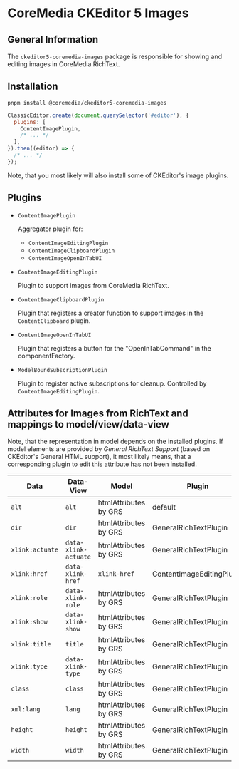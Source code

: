 # CoreMedia CKEditor 5 Images

## General Information

The `ckeditor5-coremedia-images` package is responsible for showing and editing
images in CoreMedia RichText.

## Installation

```text
pnpm install @coremedia/ckeditor5-coremedia-images
```

```javascript
ClassicEditor.create(document.querySelector('#editor'), {
  plugins: [
    ContentImagePlugin,
    /* ... */
  ],
}).then((editor) => {
  /* ... */
});
```

Note, that you most likely will also install some of CKEditor's image plugins.

## Plugins

* `ContentImagePlugin`

  Aggregator plugin for:

  * `ContentImageEditingPlugin`
  * `ContentImageClipboardPlugin`
  * `ContentImageOpenInTabUI`

* `ContentImageEditingPlugin`

  Plugin to support images from CoreMedia RichText. 

* `ContentImageClipboardPlugin`

  Plugin that registers a creator function to support images in the `ContentClipboard` plugin.

* `ContentImageOpenInTabUI`

  Plugin that registers a button for the "OpenInTabCommand" in the componentFactory.

* `ModelBoundSubscriptionPlugin`

  Plugin to register active subscriptions for cleanup. Controlled by
  `ContentImageEditingPlugin`.

## Attributes for Images from RichText and mappings to model/view/data-view

Note, that the representation in model depends on the installed plugins.
If model elements are provided by _General RichText Support_ (based on
CKEditor's General HTML support), it most likely means, that a corresponding
plugin to edit this attribute has not been installed.

| Data            | Data-View            | Model                 | Plugin                     | Data Example                              |
|-----------------|----------------------|-----------------------|----------------------------|-------------------------------------------|
| `alt`           | `alt`                | htmlAttributes by GRS | default                    | `alt="Some Alternative"`                  |
| `dir`           | `dir`                | htmlAttributes by GRS | GeneralRichTextPlugin      | `dir="ltr"`                               |
| `xlink:actuate` | `data-xlink-actuate` | htmlAttributes by GRS | GeneralRichTextPlugin      | `xlink:actuate="onLoad"`                  |
| `xlink:href `   | `data-xlink-href`    | `xlink-href`          | ContentImageEditingPlugin  | `xlink:href="content/42#properties.data"` | 
| `xlink:role`    | `data-xlink-role`    | htmlAttributes by GRS | GeneralRichTextPlugin      | `xlink:role="https://example.org/"`       | 
| `xlink:show`    | `data-xlink-show`    | htmlAttributes by GRS | GeneralRichTextPlugin      | `xlink:show="embed"`                      |
| `xlink:title`   | `title`              | htmlAttributes by GRS | GeneralRichTextPlugin      | `xlink:title="All Attributes"`            | 
| `xlink:type`    | `data-xlink-type`    | htmlAttributes by GRS | GeneralRichTextPlugin      | `xlink:type="simple"`                     |
| `class`         | `class`              | htmlAttributes by GRS | GeneralRichTextPlugin      | `class="grs xmp"`                         |
| `xml:lang`      | `lang`               | htmlAttributes by GRS | GeneralRichTextPlugin      | `xml:lang="en"`                           |
| `height`        | `height`             | htmlAttributes by GRS | GeneralRichTextPlugin      | `height="48"`                             |
| `width`         | `width`              | htmlAttributes by GRS | GeneralRichTextPlugin      | `width="48"`                              |
